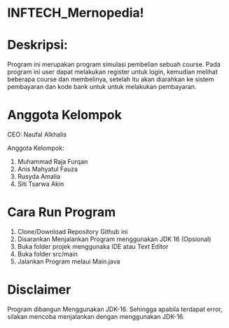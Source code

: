 # INFTECH_Mernopedia!

# Deskripsi: 
Program ini merupakan program simulasi pembelian sebuah course. Pada program ini user dapat melakukan register untuk login, kemudian melihat beberapa course dan membelinya, setelah itu akan diarahkan ke sistem pembayaran dan kode bank untuk untuk melakukan pembayaran.

# Anggota Kelompok
CEO: 
  Naufal Alkhalis
  
Anggota Kelompok:
  1. Muhammad Raja Furqan
  2. Anis Mahyatul Fauza
  3. Rusyda Amalia
  4. Siti Tsarwa Akin

# Cara Run Program
1. Clone/Download Repository Github ini
2. Disarankan Menjalankan Program menggunakan JDK 16 (Opsional)
3. Buka folder projek menggunaka IDE atau Text Editor
4. Buka folder src/main
5. Jalankan Program melaui Main.java

# Disclaimer
Program dibangun Menggunakan JDK-16. Sehingga apabila terdapat error, silakan mencoba menjalankan dengan menggunakan JDK-16.

